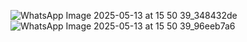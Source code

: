 ![WhatsApp Image 2025-05-13 at 15 50 39_348432de](https://github.com/user-attachments/assets/82d9f642-0702-4a59-8784-ff2041f31472)
![WhatsApp Image 2025-05-13 at 15 50 39_96eeb7a6](https://github.com/user-attachments/assets/75ce27bf-ac50-4fbe-b198-0ea8a9898590)

